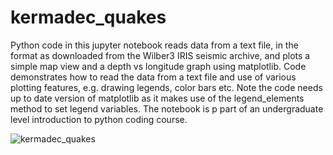 # kermadec_quakes
Python code in this jupyter notebook reads data from a text file, in the format as downloaded from the Wilber3 IRIS seismic archive, and plots a simple map view and a depth vs longitude graph using matplotlib. Code demonstrates how to read the data from a text file and use of various plotting features, e.g. drawing legends, color bars etc. Note the code needs up to date version of matplotlib as it makes use of the legend_elements method to set legend variables. The notebook is p
part of an undergraduate level introduction to python coding course.

![kermadec_quakes](https://user-images.githubusercontent.com/5646482/74049244-a560e180-49cb-11ea-9d62-a3af68d5553d.PNG)
